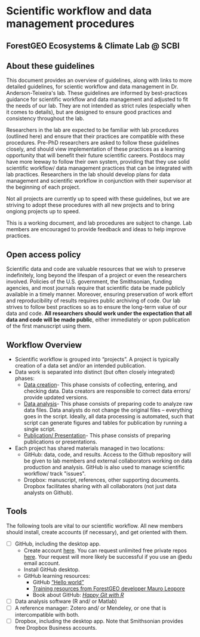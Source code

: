 # Scientific workflow and data management procedures
## ForestGEO Ecosystems & Climate Lab @ SCBI

## About these guidelines
This document provides an overview of guidelines, along with links to more detailed guidelines, for scientic workflow and data management in Dr. Anderson-Teixeira's lab. These guidelines are informed by best-practices guidance for scientific workflow and data management and adjusted to fit the needs of our lab. They are not intended as strict rules (especially when it comes to details), but are designed to ensure good practices and consistency throughout the lab. 

Researchers in the lab are expected to be familiar with lab procedures (outlined here) and ensure that their practices are compatible with these procedures. Pre-PhD researchers are asked to follow these guidelines closely, and should view implementation of these practices as a learning opportunity that will benefit their future scientific careers. Postdocs may have more leeway to follow their own system, providing that they use solid scientific workflow/ data management practices that can be integrated with lab practices. Researchers in the lab should develop plans for data management and scientific workflow in conjunction with their supervisor at the beginning of each project. 

Not all projects are currently up to speed with these guidelines, but we are striving to adopt these procedures with all new projects and to bring ongiong projects up to speed. 

This is a working document, and lab procedures are subject to change. Lab members are encouraged to provide feedback and ideas to help improve practices. 


## Open access policy
Scientific data and code are valuable resources that we wish to preserve indefinitely, long beyond the lifespan of a project or even the researchers involved. Policies of the U.S. government, the Smithsonian, funding agencies, and most journals require that scientific data be made publicly available in a timely manner. Moreover, ensuring preservation of work effort and reproducibility of results requires public archiving of code. Our lab strives to follow best practices so as to ensure the long-term value of our data and code. **All researchers should work under the expectation that all data and code will be made public**, either immediately or upon publication of the first manuscript using them.


## Workflow Overview
- Scientific workflow is grouped into “projects”. A project is typically creation of a data set and/or an intended publication.
- Data work is separated into distinct (but often closely integrated) phases:
  - [Data creation](https://github.com/EcoClimLab/Data_Management-Scientific_Workflow/tree/master)- This phase consists of collecting, entering, and checking data. Data creators are responsible to correct data errors/ provide updated versions.
  - [Data analysis](https://github.com/EcoClimLab/Data_Management-Scientific_Workflow/blob/master/data_creation.MD)- This phase consists of preparing code to analyze raw data files. Data analysts do not change the original files – everything goes in the script. Ideally, all data processing is automated, such that script can generate figures and tables for publication by running a single script. 
  - [Publication/ Presentation](https://github.com/EcoClimLab/Data_Management-Scientific_Workflow/blob/master/publication_presentation.MD)- This phase consists of preparing publications or presentations. 
- Each project has shared materials managed in two locations:
  - GitHub: data, code, and results. Access to the Github repository will be given to lab members and external collaborators working on data production and analysis. GitHub is also used to manage scientific workflow/ track "issues". 
  - Dropbox: manuscript, references, other supporting documents. Dropbox facilitates sharing with all collaborators (not just data analysts on Github). 


## Tools
The following tools are vital to our scientific workflow. All new members should install, create accounts (if necessary), and get oriented with them. 

- [ ] GitHub, including the desktop app. 
  - Create account [here](https://github.com). You can request unlimited free private repos [here](https://education.github.com/discount_requests/new). Your request will more likely be successful if you use an @edu email account.
  - Install GitHub desktop.
  - GitHub learning resources:
    - GitHub [“Hello world”](https://guides.github.com/activities/hello-world/)  
    - [Training resources from ForestGEO developer Mauro Leopore](https://github.com/nmnh-r-users/meetups/blob/master/research-with-github/research-with-github.md)   
    - Book about GitHub: [*Happy Git with R*](http://happygitwithr.com/)
- [ ] Data analysis software (R and/ or Matlab)
- [ ] A reference manager: Zotero and/ or Mendeley, or one that is intercompatible with both.
- [ ] Dropbox, including the desktop app. Note that Smithsonian provides free Dropbox Business accounts.
